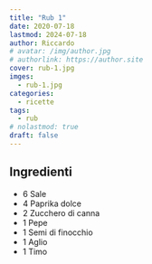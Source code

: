 ```yaml
---
title: "Rub 1"
date: 2020-07-18
lastmod: 2024-07-18
author: Riccardo
# avatar: /img/author.jpg
# authorlink: https://author.site
cover: rub-1.jpg
imges:
  - rub-1.jpg
categories:
  - ricette
tags:
  - rub
# nolastmod: true
draft: false
---
```


## Ingredienti
- 6 Sale
- 4 Paprika dolce
- 2 Zucchero di canna
- 1 Pepe
- 1 Semi di finocchio
- 1 Aglio
- 1 Timo

<!--more-->
